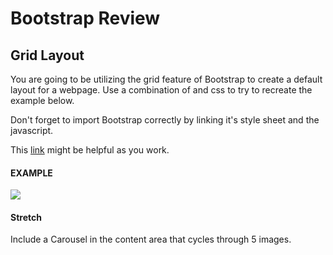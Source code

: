 # Bootstrap Review

## Grid Layout

You are going to be utilizing the grid feature of Bootstrap to create a default layout for a webpage. Use a combination of <row> <col> and css to try to recreate the example below.

Don't forget to import Bootstrap correctly by linking it's style sheet and the javascript.

This [link](https://getbootstrap.com/docs/5.3/layout/grid/) might be helpful as you work.

#### EXAMPLE

![](https://raw.githubusercontent.com/upperlinecode/GridGames/master/level_four_items.png)
  
#### Stretch
  
Include a Carousel in the content area that cycles through 5 images.
